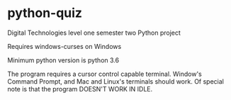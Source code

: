 # python-quiz

Digital Technologies level one semester two Python project

Requires windows-curses on Windows

Minimum python version is python 3.6

The program requires a cursor control capable terminal.
Window's Command Prompt, and Mac and Linux's terminals should work.
Of special note is that the program DOESN'T WORK IN IDLE.